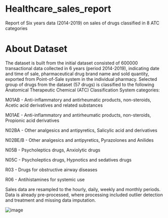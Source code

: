 # Healthcare_sales_report
Report of Six years data (2014-2019) on sales of drugs classified in 8 ATC categories
# About Dataset
The dataset is built from the initial dataset consisted of 600000 transactional data collected in 6 years (period 2014-2019), indicating date and time of sale, pharmaceutical drug brand name and sold quantity, exported from Point-of-Sale system in the individual pharmacy. Selected group of drugs from the dataset (57 drugs) is classified to the following Anatomical Therapeutic Chemical (ATC) Classification System categories:

M01AB - Anti-inflammatory and antirheumatic products, non-steroids, Acetic acid derivatives and related substances

M01AE - Anti-inflammatory and antirheumatic products, non-steroids, Propionic acid derivatives

N02BA - Other analgesics and antipyretics, Salicylic acid and derivatives

N02BE/B - Other analgesics and antipyretics, Pyrazolones and Anilides

N05B - Psycholeptics drugs, Anxiolytic drugs

N05C - Psycholeptics drugs, Hypnotics and sedatives drugs

R03 - Drugs for obstructive airway diseases

R06 - Antihistamines for systemic use

Sales data are resampled to the hourly, daily, weekly and monthly periods. Data is already pre-processed, where processing included outlier detection and treatment and missing data imputation.

![image](https://github.com/poorvisinghal/Healthcare_sales_report/assets/83820919/245eefe7-2198-48c6-9ad2-e7beb4550dbd)

